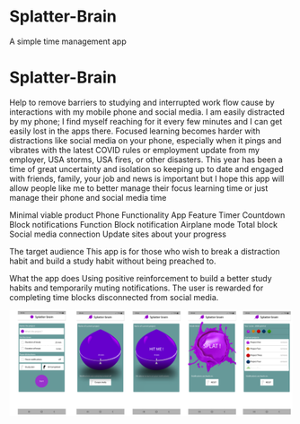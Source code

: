 # Splatter-Brain
A simple time management app
# Splatter-Brain

Help to remove barriers to studying and interrupted work flow cause by interactions with my mobile phone and social media. 
I am easily distracted by my phone; I find myself reaching for it every few minutes and I can get easily lost in the apps there. Focused learning becomes harder with distractions like social media on your phone, especially when it pings and vibrates with the latest COVID rules or employment update from my employer, USA storms,  USA fires, or other disasters. This year has been a time of great uncertainty and isolation so keeping up to date and engaged with friends, family, your job and news is important but I hope this app will allow people like me to better manage their focus learning time or just manage their phone and social media time


Minimal viable product
Phone Functionality		App Feature
Timer 				Countdown
Block notifications Function	Block notification
Airplane mode 			Total block 
Social media connection 	Update sites about your progress

The target audience 
This app is for those who wish to break a distraction habit and build a study habit without being preached to. 

What the app does
Using positive reinforcement to build a better study habits and temporarily muting notifications. The user is rewarded for completing time blocks disconnected from social media.

<img src="https://github.com/LewisTheScot/Splatter-Brain/blob/main/Splatter-Brain-artboard.png" alt="artboard of Mockup" style="max-width:100%;">
